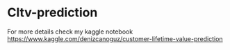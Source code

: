 # Cltv-prediction
For more details check my kaggle notebook https://www.kaggle.com/denizcanoguz/customer-lifetime-value-prediction
